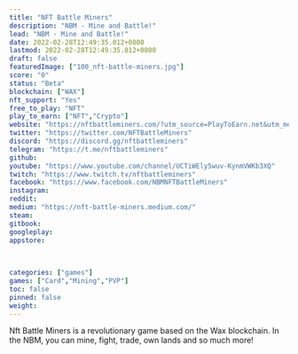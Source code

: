 ```yaml
---
title: "NFT Battle Miners"
description: "NBM - Mine and Battle!"
lead: "NBM - Mine and Battle!"
date: 2022-02-28T12:49:35.012+0800
lastmod: 2022-02-28T12:49:35.012+0800
draft: false
featuredImage: ["100_nft-battle-miners.jpg"]
score: "0"
status: "Beta"
blockchain: ["WAX"]
nft_support: "Yes"
free_to_play: "NFT"
play_to_earn: ["NFT","Crypto"]
website: "https://nftbattleminers.com/?utm_source=PlayToEarn.net&utm_medium=organic&utm_campaign=gamepage"
twitter: "https://twitter.com/NFTBattleMiners"
discord: "https://discord.gg/nftbattleminers"
telegram: "https://t.me/nftbattleminers"
github: 
youtube: "https://www.youtube.com/channel/UCTiWEly5wuv-KynmVWKb3XQ"
twitch: "https://www.twitch.tv/nftbattleminers"
facebook: "https://www.facebook.com/NBMNFTBattleMiners"
instagram: 
reddit: 
medium: "https://nft-battle-miners.medium.com/"
steam: 
gitbook: 
googleplay: 
appstore: 

  
    
categories: ["games"]
games: ["Card","Mining","PVP"]
toc: false
pinned: false
weight: 
---
```

Nft Battle Miners is a revolutionary game based on the Wax blockchain. In the NBM, you can mine, fight, trade, own lands and so much more!